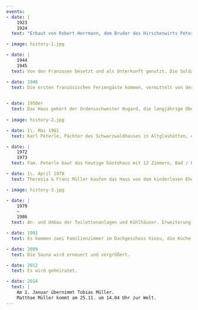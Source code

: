 ```yaml
---
events:
- date: |
    1923  
    1924
  text: "Erbaut von Robert Herrmann, dem Bruder des Hirschenwirts Peter Hermann, als Pension Haus Sonnenschein. Der Richtspruch: ‚Bis Hierher hat mir Gott geholfen, er baute mit an diesem Haus. Er mög mir nun auch weiter helfen, und alle segnen die da gehen ein und aus’"

- image: history-1.jpg

- date: |
    1944  
    1945
  text: Von den Franzosen besetzt und als Unterkunft genutzt. Die Soldaten schliefen in der Gaststube.

- date: 1946
  text: Die ersten französischen Feriengäste kommen, vermittelt von der Besatzungsmacht & staatlich gefördert aus Paris.
  

- date: 1950er
  text: Das Haus gehört der Ordensschwester Hugard, die langjährige Oberin auf der Bühlerhöhe war und es als Pension führt. Nach ihrem Tod vermacht sie das Haus der Stadt Staufen, die es an Frau Erika Barquet verpachtet.
  
- image: history-2.jpg

- date: 1\. Mai 1961
  text: Karl Peterle, Pächter des Schwarzwaldhauses in Altglashütten, erwirbt das Haus, gibt ihm seinen Namen und eröffnet es als Hotel Restaurant neu. Der Pensionspreis liegt bei ca. 16,-DM, 10 % Bedienung sowie Heizkosten werden extra berechnet.

- date: |
    1972   
    1973
  text: Fam. Peterle baut das heutige Gästehaus mit 12 Zimmern, Bad / Dusche & WC auf den meisten Zimmern, Haussprechanlage sowie einem Fernsehzimmer. Fernseher in den Gästezimmern gibt es auf Wunsch.

- date: 1\. April 1978
  text: Theresia & Franz Müller kaufen das Haus von dem kinderlosen Ehepaar Peterle, nachdem ein Kauf des gepachteten Jostalstüble bei Neustadt nicht zustande kam.

- image: history-3.jpg

- date: |
    1979  
    —  
    1986
  text: An- und Umbau der Toilettenanlagen und Kühlhäuser. Erweiterung unseres Restaurants durch Überbauung der Terrasse (Frühstücksraum), Küchenumbau, neue Thekenanlage komplette Isolierung und Neuverschindelung des Haupthauses.

- date: 1991
  text: Es kommen zwei Familienzimmer im Dachgeschoss hinzu, die Küche wird vergrößert sowie die beiden Häuser durch die Hotelhalle verbunden.

- date: 2009
  text: Die Sauna wird erneuert und vergrößert.

- date: 2012
  text: Es wird geheiratet.

- date: 2014
  text: |
    Am 1. Januar übernimmt Tobias Müller.  
    Matthae Müller kommt am 25.11. um 14.04 Uhr zur Welt.
---
```

